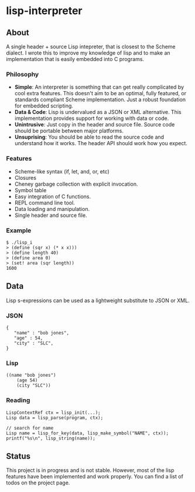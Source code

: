 lisp-interpreter
===============

## About

A single header + source Lisp intepreter, that is closest to the Scheme dialect. I wrote this to improve my knowledge of lisp and to make an implementation that is easily embedded into C programs.


### Philosophy

- **Simple**: An interpreter is something that can get really complicated by cool extra features. This doesn't aim to be an optimal, fully featured, or standards compliant Scheme implementation. Just a robust foundation for embedded scripting.
- **Data & Code**: Lisp is undervalued as a JSON or XML alternative. This implementation provides support for working with data or code.
- **Unintrusive**: Just copy in the header and source file. Source code should be portable between major platforms.
- **Unsuprising**: You should be able to read the source code and understand how it works. The header API should work how you expect.

### Features

- Scheme-like syntax (if, let, and, or, etc)
- Closures
- Cheney garbage collection with explicit invocation.
- Symbol table
- Easy integration of C functions.
- REPL command line tool.
- Data loading and manipulation.
- Single header and source file.

### Example

```
$ ./lisp_i
> (define (sqr x) (* x x)))
> (define length 40)
> (define area 0)
> (set! area (sqr length))
1600
```


## Data

Lisp s-expressions can be used as a lightweight substitute to JSON or XML. 

### JSON
```
{
   "name" : "bob jones",
   "age" : 54,
   "city" : "SLC",
}

```

### Lisp
```
((name "bob jones") 
    (age 54) 
    (city "SLC"))

```

### Reading
```
LispContextRef ctx = lisp_init(...);
Lisp data = lisp_parse(program, ctx);

// search for name
Lisp name = lisp_for_key(data, lisp_make_symbol("NAME", ctx));
printf("%s\n", lisp_string(name));

```


## Status

This project is in progress and is not stable. However, most of the lisp features have been implemented and work properly. You can find a list of todos on the project page.

